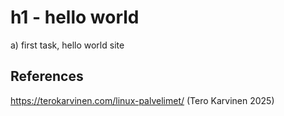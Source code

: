 # h1 - hello world

a) first task, hello world site

## References

https://terokarvinen.com/linux-palvelimet/
(Tero Karvinen 2025)
